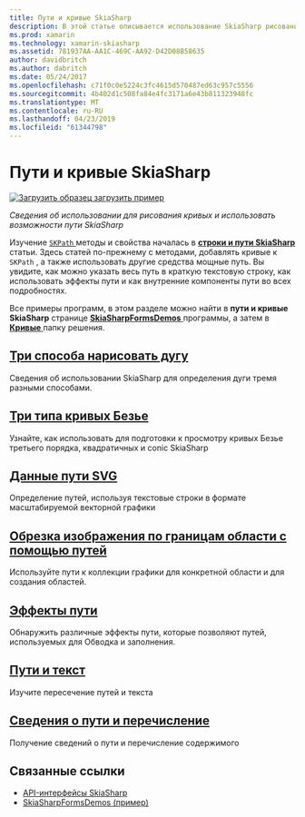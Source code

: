 ```yaml
---
title: Пути и кривые SkiaSharp
description: В этой статье описывается использование SkiaSharp рисования кривых и использовать путь к функции в приложениях Xamarin.Forms и демонстрирует это с помощью примера кода.
ms.prod: xamarin
ms.technology: xamarin-skiasharp
ms.assetid: 781937AA-AA1C-469C-AA92-D42D08B58635
author: davidbritch
ms.author: dabritch
ms.date: 05/24/2017
ms.openlocfilehash: c71f0c0e5224c3fc4615d570487ed63c957c5556
ms.sourcegitcommit: 4b402d1c508fa84e4fc3171a6e43b811323948fc
ms.translationtype: MT
ms.contentlocale: ru-RU
ms.lasthandoff: 04/23/2019
ms.locfileid: "61344798"
---
```

# <a name="skiasharp-curves-and-paths"></a>Пути и кривые SkiaSharp

[![Загрузить образец](~/media/shared/download.png) загрузить пример](https://developer.xamarin.com/samples/xamarin-forms/SkiaSharpForms/Demos/)

_Сведения об использовании для рисования кривых и использовать возможности пути SkiaSharp_

Изучение [ `SKPath` ](xref:SkiaSharp.SKPath) методы и свойства началась в [ **строки и пути SkiaSharp** ](../paths/index.md) статьи. Здесь статей по-прежнему с методами, добавлять кривые к `SKPath` , а также использовать другие средства мощные путь. Вы увидите, как можно указать весь путь в краткую текстовую строку, как использовать эффекты пути и как внутренние компоненты пути во всех подробностях.

Все примеры программ, в этом разделе можно найти в **пути и кривые SkiaSharp** странице [ **SkiaSharpFormsDemos** ](https://developer.xamarin.com/samples/xamarin-forms/SkiaSharpForms/Demos/) программы, а затем в [  **Кривые** ](https://github.com/xamarin/xamarin-forms-samples/tree/master/SkiaSharpForms/Demos/Demos/SkiaSharpFormsDemos/Curves) папку решения.

## <a name="three-ways-to-draw-an-arcarcsmd"></a>[Три способа нарисовать дугу](arcs.md)

Сведения об использовании SkiaSharp для определения дуги тремя разными способами.

## <a name="three-types-of-bzier-curvesbeziersmd"></a>[Три типа кривых Безье](beziers.md)

Узнайте, как использовать для подготовки к просмотру кривых Безье третьего порядка, квадратичных и conic SkiaSharp

## <a name="svg-path-datapath-datamd"></a>[Данные пути SVG](path-data.md)

Определение путей, используя текстовые строки в формате масштабируемой векторной графики

## <a name="clipping-with-paths-and-regionsclippingmd"></a>[Обрезка изображения по границам области с помощью путей](clipping.md)

Используйте пути к коллекции графики для конкретной области и для создания областей.

## <a name="path-effectseffectsmd"></a>[Эффекты пути](effects.md)

Обнаружить различные эффекты пути, которые позволяют путей, используемых для Обводка и заполнения.

## <a name="paths-and-texttext-pathsmd"></a>[Пути и текст](text-paths.md)

Изучите пересечение путей и текста

## <a name="path-information-and-enumerationinformationmd"></a>[Сведения о пути и перечисление](information.md)

Получение сведений о пути и перечисление содержимого


## <a name="related-links"></a>Связанные ссылки

- [API-интерфейсы SkiaSharp](https://docs.microsoft.com/dotnet/api/skiasharp)
- [SkiaSharpFormsDemos (пример)](https://developer.xamarin.com/samples/xamarin-forms/SkiaSharpForms/Demos/)
